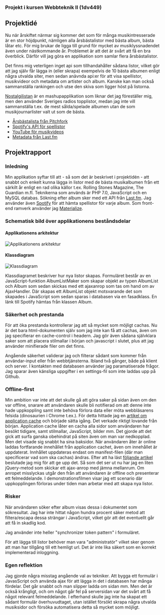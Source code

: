 ### Projekt i kursen Webbteknik II (1dv449)

## Projektidé
Nu när årskiftet närmar sig kommer det som för många musikintresserade är en stor höjdpunkt, nämligen alla årsbästalistor med bästa album, bästa låtar etc. För mig brukar de ligga till grund för mycket av musiklyssnadendet även under nästkommande år. Problemet är att det är svårt att få en bra överblick. Därför vill jag göra en applikation som samlar flera årsbästalistor. 

Det finns mig veterligen inget api som tillhandahåller sådana listor, vilket gör att jag själv får lägga in (eller skrapa) exempelvis de 10 bästa albumen enligt några utvalda siter, men sedan anävnda api:er för att visa spellistor, musikvideor och metadata om artister och album. Kanske kan man också sammanställa rankingen och utse den skiva som ligger höst på listorna. 

[Nostalgilistan](http://www.nostalgilistan.se/) är en mashupapplikation som liknar det jag föreställer mig, men den använder Sveriges radios topplistor, medan jag inte vill sammanställa t.ex. de mest sålda/spelade albumen utan de som musikjournarlister valt ut som de bästa. 

* [Årsbästalista från Pitchfork](http://pitchfork.com/features/staff-lists/9764-the-50-best-albums-of-2015/)
* [Spotify's API för spellistor](https://developer.spotify.com/web-api/)
* [YouTube för musikvideos](https://developers.google.com/youtube/v3/)
* [Metadata från Last.fm](http://www.last.fm/api) 

## Projektrapport 
### Inledning
Min applikation syftar till att - så som det är beskrivet i projektidén - att snabbt och enkelt kunna lägga in listor med de bästa musikalbumen från ett särkilt år enligt en rad olika källor t.ex. Rolling Stones Magazine, The Guardian m.fl. Teknikerna som används är PHP 7.0, JavaScript och en MySQL databas. Sökning efter album sker med ett API från [Last.fm](http://www.last.fm/api). Jag använder även [Spotify](https://developer.spotify.com/web-api/) för att hämta spellistor för varje album. Som front-end ramverk använder jag [Materialize](http://materializecss.com/).

### Schematisk bild över applikationens beståndsdelar
#### Applikationens arkitektur
![Applikationens arkitektur](https://github.com/me222wm/1dv449_projekt/blob/master/images/mashup-arkitektur.png)
#### Klassdiagram
![Klassdiagram](https://github.com/me222wm/1dv449_projekt/blob/master/images/musicmashupclasses.png)

Klassdiagramet beskriver hur nya listor skapas. Formuläret består av en JavaScript-funktion AlbumListMaker som skapar objekt av typen AlbumList och Album som sedan skickas med ett ajaxanrop som tas om hand om av AjaxHandler. Där skapas ett AlbumList objekt motsvarande det som skapades i JavaScript som sedan sparas i databasen via en fasadklass. En länk till Spotify hämtas från klassen Album. 


### Säkerhet och prestanda
För att öka prestanda kontrollerar jag att så mycket som möjligt cachas. Nu är det bara html-dokumenten själv som jag inte kan få att cachas, även om jag specifierar en cache-control i headern. Jag gör även sådana självklara saker som att placera stilmallar i början och javascript i slutet, plus att jag använder minifierade filer om det finns. 

Angående säkerhet validerar jag och filterar sådant som kommer från användar-input eller från webbtjänsterna. Ibland två gånger, både på klient och server. I kontakten med databasen använder jag paramatiserade frågor. Jag sparar även känsliga uppgifter i en settings-fil som inte laddas upp på Github. 

### Offline-first 
Min ambition var inte att det skulle gå att göra saker på sidan även om den var offline, snarare att användaren skulle bli notifierad om att denne inte hade uppkoppling samt inte behöva förlora data eller möta webbläsarens felsida (dinosaurien i Chrome t.ex.). För detta hittade jag en [artikel om application cache](http://www.html5rocks.com/en/tutorials/appcache/beginner/) och började sätta igång. Det verkade riktigt lovande från början. Application cache låter en cacha alla sidor som användaren har besökt tidigare, samt stilmallar, JavaScript, bilder mm. Det gjorde att det gick att surfa ganska obehindrat på siten även om man var nedkopplad. Men det visade sig snabbt ha sina baksidor. När användaren åter är online laddas fortfarande innehållet från application cachet, även om innehållet är uppdaterat. Innhållet uppdateras endast om manifest-filen (där man specificerar vad som ska cachas) ändras. Efter att ha läst [följande artikel](http://alistapart.com/article/application-cache-is-a-douchebag) beslutade jag mig för att ge upp det. Så som det ser ut nu har jag en liten jQuery-metod som skickar ett ajax-anrop med jämna mellanrum. Om anropet misslyckas utgår den från att användaren är offline och presenterar ett felmeddelande. I demonstrationsfilmen visar jag ett scenario där uppkopplingen förloras under tiden man arbetar med att skapa nya listor. 

### Risker 
När användaren söker efter album visas dessa i dokumentet som sökresultat. Jag har inte hittat någon hundra procent säker metod att filtera/escapa dessa strängar i JavaScript, vilket gör att det eventuellt går att få in skadlig kod. 

Jag använder inte heller "synchronizer token pattern" i formuläret. 

För att lägga till listor behöver man vara "administratör" vilket sker genom att man har tillgång till ett hemligt url. Det är inte lika säkert som en korrekt implementerad inloggning. 


### Egen reflektion
Jag gjorde några misstag angående val av tekniker. Att bygga ett formulär i JavasScript och använda ajax för att lägga in det i databasen har många fördelar. Det går snabbt och man slipper ladda om sidan mm. Men det är också krångligt, och om något går fel på serversidan var det svårt att få något relevant felmeddelande. I efterhand skulle jag inte ha skapat ett sådant formulär överhuvudtaget, utan istället försökt skrapa några utvalda musiksidor och försöka automatisera detta så mycket som möjligt. 
